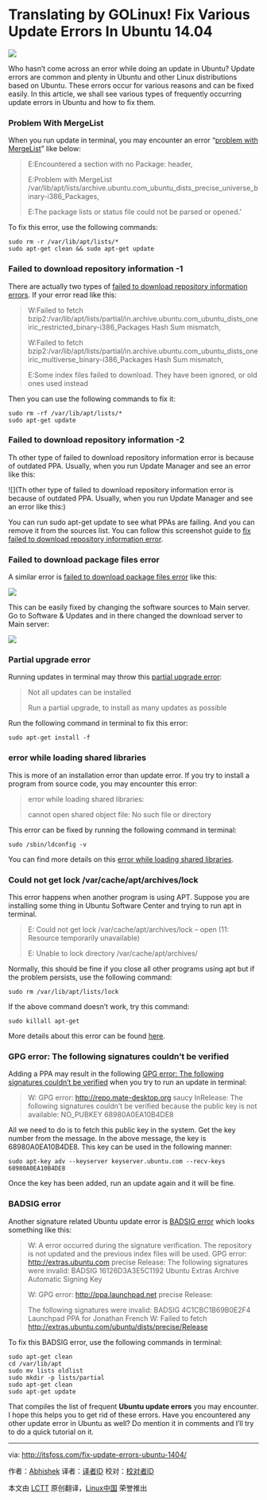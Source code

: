 Translating by GOLinux!
Fix Various Update Errors In Ubuntu 14.04
================================================================================
![](http://itsfoss.itsfoss.netdna-cdn.com/wp-content/uploads/2014/09/Fix_Ubuntu_Update_Error.jpeg)

Who hasn’t come across an error while doing an update in Ubuntu? Update errors are common and plenty in Ubuntu and other Linux distributions based on Ubuntu. These errors occur for various reasons and can be fixed easily. In this article, we shall see various types of frequently occurring update errors in Ubuntu and how to fix them.

### Problem With MergeList ###

When you run update in terminal, you may encounter an error “[problem with MergeList][1]” like below:

> E:Encountered a section with no Package: header,
> 
> E:Problem with MergeList /var/lib/apt/lists/archive.ubuntu.com_ubuntu_dists_precise_universe_binary-i386_Packages,
> 
> E:The package lists or status file could not be parsed or opened.’

To fix this error, use the following commands:

    sudo rm -r /var/lib/apt/lists/*
    sudo apt-get clean && sudo apt-get update

### Failed to download repository information -1 ###

There are actually two types of [failed to download repository information errors][2]. If your error read like this:

> W:Failed to fetch bzip2:/var/lib/apt/lists/partial/in.archive.ubuntu.com_ubuntu_dists_oneiric_restricted_binary-i386_Packages Hash Sum mismatch,
> 
> W:Failed to fetch bzip2:/var/lib/apt/lists/partial/in.archive.ubuntu.com_ubuntu_dists_oneiric_multiverse_binary-i386_Packages Hash Sum mismatch,
> 
> E:Some index files failed to download. They have been ignored, or old ones used instead

Then you can use the following commands to fix it:

    sudo rm -rf /var/lib/apt/lists/*
    sudo apt-get update

### Failed to download repository information -2 ###

Th other type of failed to download repository information error is because of outdated PPA. Usually, when you run Update Manager and see an error like this:

![](Th other type of failed to download repository information error is because of outdated PPA. Usually, when you run Update Manager and see an error like this:)

You can run sudo apt-get update to see what PPAs are failing. And you can remove it from the sources list. You can follow this screenshot guide to [fix failed to download repository information error][3].

### Failed to download package files error ###

A similar error is [failed to download package files error][4] like this:

![](http://itsfoss.itsfoss.netdna-cdn.com/wp-content/uploads/2014/09/Ubuntu_Update_error.jpeg)

This can be easily fixed by changing the software sources to Main server. Go to Software & Updates and in there changed the download server to Main server:

![](http://itsfoss.itsfoss.netdna-cdn.com/wp-content/uploads/2014/09/Change_server_Ubuntu.jpeg)

### Partial upgrade error ###

Running updates in terminal may throw this [partial upgrade error][5]:

> Not all updates can be installed
> 
> Run a partial upgrade, to install as many updates as possible

Run the following command in terminal to fix this error:

    sudo apt-get install -f

### error while loading shared libraries ###

This is more of an installation error than update error. If you try to install a program from source code, you may encounter this error:

> error while loading shared libraries:
> 
> cannot open shared object file: No such file or directory

This error can be fixed by running the following command in terminal:

    sudo /sbin/ldconfig -v

You can find more details on this [error while loading shared libraries][6].

### Could not get lock /var/cache/apt/archives/lock ###

This error happens when another program is using APT. Suppose you are installing some thing in Ubuntu Software Center and trying to run apt in terminal.

> E: Could not get lock /var/cache/apt/archives/lock – open (11: Resource temporarily unavailable)
> 
> E: Unable to lock directory /var/cache/apt/archives/

Normally, this should be fine if you close all other programs using apt but if the problem persists, use the following command:

    sudo rm /var/lib/apt/lists/lock

If the above command doesn’t work, try this command:

    sudo killall apt-get

More details about this error can be found [here][7].

### GPG error: The following signatures couldn’t be verified ###

Adding a PPA may result in the following [GPG error: The following signatures couldn’t be verified][8] when you try to run an update in terminal:

> W: GPG error: http://repo.mate-desktop.org saucy InRelease: The following signatures couldn’t be verified because the public key is not available: NO_PUBKEY 68980A0EA10B4DE8

All we need to do is to fetch this public key in the system. Get the key number from the message. In the above message, the key is 68980A0EA10B4DE8. This key can be used in the following manner:

    sudo apt-key adv --keyserver keyserver.ubuntu.com --recv-keys 68980A0EA10B4DE8

Once the key has been added, run an update again and it will be fine.

### BADSIG error ###

Another signature related Ubuntu update error is [BADSIG error][9] which looks something like this:

> W: A error occurred during the signature verification. The repository is not updated and the previous index files will be used. GPG error: http://extras.ubuntu.com precise Release: The following signatures were invalid: BADSIG 16126D3A3E5C1192 Ubuntu Extras Archive Automatic Signing Key
> 
> W: GPG error: http://ppa.launchpad.net precise Release:
> 
> The following signatures were invalid: BADSIG 4C1CBC1B69B0E2F4 Launchpad PPA for Jonathan French W: Failed to fetch http://extras.ubuntu.com/ubuntu/dists/precise/Release

To fix this BADSIG error, use the following commands in terminal:

    sudo apt-get clean
    cd /var/lib/apt
    sudo mv lists oldlist
    sudo mkdir -p lists/partial
    sudo apt-get clean
    sudo apt-get update

That compiles the list of frequent **Ubuntu update errors** you may encounter. I hope this helps you to get rid of these errors. Have you encountered any other update error in Ubuntu as well? Do mention it in comments and I’ll try to do a quick tutorial on it.

--------------------------------------------------------------------------------

via: http://itsfoss.com/fix-update-errors-ubuntu-1404/

作者：[Abhishek][a]
译者：[译者ID](https://github.com/译者ID)
校对：[校对者ID](https://github.com/校对者ID)

本文由 [LCTT](https://github.com/LCTT/TranslateProject) 原创翻译，[Linux中国](https://linux.cn/) 荣誉推出

[a]:http://itsfoss.com/author/abhishek/
[1]:http://itsfoss.com/how-to-fix-problem-with-mergelist/
[2]:http://itsfoss.com/solve-ubuntu-error-failed-to-download-repository-information-check-your-internet-connection/
[3]:http://itsfoss.com/failed-to-download-repository-information-ubuntu-13-04/
[4]:http://itsfoss.com/fix-failed-download-package-files-error-ubuntu/
[5]:http://itsfoss.com/fix-partial-upgrade-error-elementary-os-luna-quick-tip/
[6]:http://itsfoss.com/solve-open-shared-object-file-quick-tip/
[7]:http://itsfoss.com/fix-ubuntu-install-error/
[8]:http://itsfoss.com/solve-gpg-error-signatures-verified-ubuntu/
[9]:http://itsfoss.com/solve-badsig-error-quick-tip/

